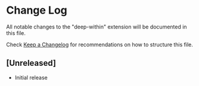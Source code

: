 # Change Log

All notable changes to the "deep-within" extension will be documented in this file.

Check [Keep a Changelog](http://keepachangelog.com/) for recommendations on how to structure this file.

## [Unreleased]

- Initial release
